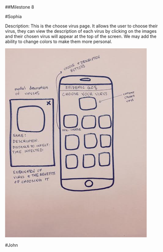##Milestone 8

#Sophia

Description: This is the choose virus page. It allows the user to choose their virus, they can view the description of each
virus by clicking on the images and their chosen virus will appear at the top of the screen. We may add the 
ability to change colors to make them more personal.

![ScreenGrab](https://raw.githubusercontent.com/johnpallag/MashedPotatoRacoons/master/prototypes/A8_SKL.jpg)

#John


